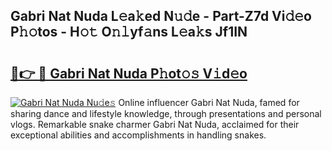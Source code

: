 ## Gabri Nat Nuda L𝚎a𝚔ed N𝚞𝚍e - Part-Z7d Vi𝚍𝚎o P𝚑𝚘tos - H𝚘𝚝 O𝚗𝚕yf𝚊ns L𝚎a𝚔s Jf1IN

# <h2><a href="http://kfdo4d.oniu.top/?m=Gabri+Nat+Nuda">🔗👉 🔴 Gabri Nat Nuda P𝚑ot𝚘𝚜 V𝚒d𝚎o</a></h2>

[![Gabri Nat Nuda Nu𝚍e𝚜](https://i.imgur.com/0qMVB7G.gif)](http://kfdo4d.oniu.top/?m=Gabri+Nat+Nuda)
Online influencer Gabri Nat Nuda, famed for sharing dance and lifestyle knowledge, through presentations and personal vlogs. Remarkable snake charmer Gabri Nat Nuda, acclaimed for their exceptional abilities and accomplishments in handling snakes.  
